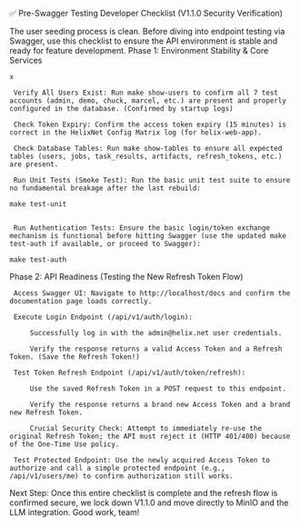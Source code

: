 ✅ Pre-Swagger Testing Developer Checklist (V1.1.0 Security Verification)

The user seeding process is clean. Before diving into endpoint testing via Swagger, use this checklist to ensure the API environment is stable and ready for feature development.
Phase 1: Environment Stability & Core Services

    x

     Verify All Users Exist: Run make show-users to confirm all 7 test accounts (admin, demo, chuck, marcel, etc.) are present and properly configured in the database. (Confirmed by startup logs)

     Check Token Expiry: Confirm the access token expiry (15 minutes) is correct in the HelixNet Config Matrix log (for helix-web-app).

     Check Database Tables: Run make show-tables to ensure all expected tables (users, jobs, task_results, artifacts, refresh_tokens, etc.) are present.

     Run Unit Tests (Smoke Test): Run the basic unit test suite to ensure no fundamental breakage after the last rebuild:

    make test-unit


     Run Authentication Tests: Ensure the basic login/token exchange mechanism is functional before hitting Swagger (use the updated make test-auth if available, or proceed to Swagger):

    make test-auth


Phase 2: API Readiness (Testing the New Refresh Token Flow)

     Access Swagger UI: Navigate to http://localhost/docs and confirm the documentation page loads correctly.

     Execute Login Endpoint (/api/v1/auth/login):

         Successfully log in with the admin@helix.net user credentials.

         Verify the response returns a valid Access Token and a Refresh Token. (Save the Refresh Token!)

     Test Token Refresh Endpoint (/api/v1/auth/token/refresh):

         Use the saved Refresh Token in a POST request to this endpoint.

         Verify the response returns a brand new Access Token and a brand new Refresh Token.

         Crucial Security Check: Attempt to immediately re-use the original Refresh Token; the API must reject it (HTTP 401/400) because of the One-Time Use policy.

     Test Protected Endpoint: Use the newly acquired Access Token to authorize and call a simple protected endpoint (e.g., /api/v1/users/me) to confirm authorization still works.

Next Step: Once this entire checklist is complete and the refresh flow is confirmed secure, we lock down V1.1.0 and move directly to MinIO and the LLM integration. Good work, team!